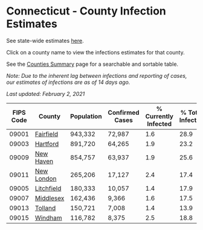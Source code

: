 # Connecticut - County Infection Estimates

See state-wide estimates [here](/infections/us-ct).

Click on a county name to view the infections estimates for that county.

See the [Counties Summary](/infections/summary-counties) page for a searchable and sortable table.

*Note: Due to the inherent lag between infections and reporting of cases, our estimates of infections are as of 14 days ago.*

*Last updated: February 2, 2021*

|   FIPS Code |                   County |   Population |   Confirmed Cases |   % Currently Infected |   % Total Infected |
|-------------|--------------------------|--------------|-------------------|------------------------|--------------------|
|       09001 |   [Fairfield](fairfield) |      943,332 |            72,987 |                    1.6 |               28.9 |
|       09003 |     [Hartford](hartford) |      891,720 |            64,265 |                    1.9 |               23.2 |
|       09009 |   [New Haven](new-haven) |      854,757 |            63,937 |                    1.9 |               25.6 |
|       09011 | [New London](new-london) |      265,206 |            17,127 |                    2.4 |               17.4 |
|       09005 | [Litchfield](litchfield) |      180,333 |            10,057 |                    1.4 |               17.9 |
|       09007 |   [Middlesex](middlesex) |      162,436 |             9,366 |                    1.6 |               17.5 |
|       09013 |       [Tolland](tolland) |      150,721 |             7,008 |                    1.4 |               13.9 |
|       09015 |       [Windham](windham) |      116,782 |             8,375 |                    2.5 |               18.8 |
